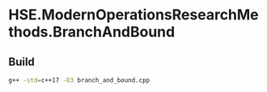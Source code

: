 # HSE.ModernOperationsResearchMethods.BranchAndBound

## Build

```bash
g++ -std=c++17 -O3 branch_and_bound.cpp
```
